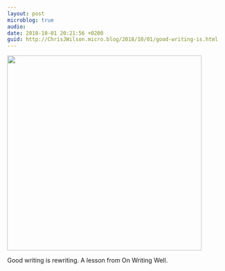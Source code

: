 ```yaml
---
layout: post
microblog: true
audio: 
date: 2018-10-01 20:21:56 +0200
guid: http://ChrisJWilson.micro.blog/2018/10/01/good-writing-is.html
---
```

<a href="http://chrisjwilson.me/uploads/2018/555ea86d00.jpg"><img src="http://chrisjwilson.me/uploads/2018/555ea86d00.jpg" width="449" height="600" style="height: auto;" class="sunlit_image" /></a>

Good writing is rewriting. A lesson from On Writing Well. 

